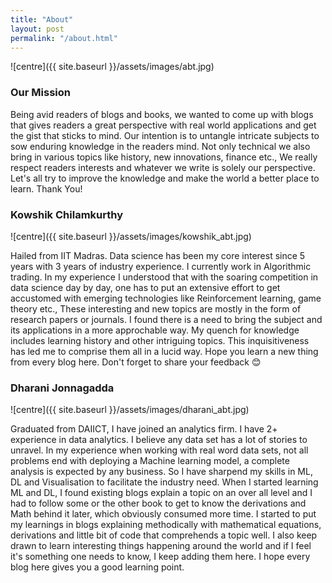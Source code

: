 ```yaml
---
title: "About"
layout: post
permalink: "/about.html"
---
```

![centre]({{ site.baseurl }}/assets/images/abt.jpg)

### Our Mission
Being avid readers of blogs and books, we wanted to come up with blogs that gives readers a great perspective with real world applications and get the gist that sticks to mind. Our intention is to untangle intricate subjects to sow enduring knowledge in the readers mind. Not only technical we also bring in various topics like history, new innovations, finance etc., We really respect readers interests and whatever we write is solely our perspective. Let's all try to improve the knowledge and make the world a better place to learn. Thank You! 

### Kowshik Chilamkurthy
![centre]({{ site.baseurl }}/assets/images/kowshik_abt.jpg)

Hailed from IIT Madras. Data science has been my core interest since 5 years with 3 years of industry experience. I currently work in Algorithmic trading. In my experience I understood that with the soaring competition in data science day by day, one has to put an extensive effort to get accustomed with emerging technologies like Reinforcement learning, game theory etc., These interesting and new topics are mostly in the form of research papers or journals. I found there is a need to bring the subject and its applications in a more approchable way. My quench for knowledge includes learning history and other intriguing topics. This inquisitiveness has led me to comprise them all in a lucid way. Hope you learn a new thing from every blog here. Don't forget to share your feedback 😊

### Dharani Jonnagadda

![centre]({{ site.baseurl }}/assets/images/dharani_abt.jpg)

Graduated from DAIICT, I have joined an analytics firm. I have 2+ experience in data analytics. I believe any data set has a lot of stories to unravel. In my experience when working with real word data sets, not all problems end with deploying a Machine learning model, a complete analysis is expected by any business. So I have sharpend my skills in ML, DL and Visualisation to facilitate the industry need. When I started learning ML and DL, I found existing blogs explain a topic on an over all level and I had to follow some or the other book to get to know the derivations and Math behind it later, which obviously consumed more time. I started to put my learnings in blogs explaining methodically with mathematical equations, derivations and little bit of code that comprehends a topic well. I also keep drawn to learn interesting things happening around the world and if I feel it's something one needs to know, I keep adding them here. I hope every blog here gives you a good learning point. 
